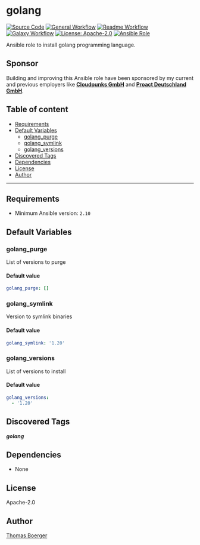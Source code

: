 # golang

[![Source Code](https://img.shields.io/badge/github-source%20code-blue?logo=github&amp;logoColor=white)](https://github.com/rolehippie/golang)
[![General Workflow](https://github.com/rolehippie/golang/actions/workflows/general.yml/badge.svg)](https://github.com/rolehippie/golang/actions/workflows/general.yml)
[![Readme Workflow](https://github.com/rolehippie/golang/actions/workflows/readme.yml/badge.svg)](https://github.com/rolehippie/golang/actions/workflows/readme.yml)
[![Galaxy Workflow](https://github.com/rolehippie/golang/actions/workflows/galaxy.yml/badge.svg)](https://github.com/rolehippie/golang/actions/workflows/galaxy.yml)
[![License: Apache-2.0](https://img.shields.io/github/license/rolehippie/golang)](https://github.com/rolehippie/golang/blob/master/LICENSE)
[![Ansible Role](https://img.shields.io/ansible/role/61886)](https://galaxy.ansible.com/rolehippie/golang)

Ansible role to install golang programming language.

## Sponsor

Building and improving this Ansible role have been sponsored by my current and previous employers like **[Cloudpunks GmbH](https://cloudpunks.de)** and **[Proact Deutschland GmbH](https://www.proact.eu)**.

## Table of content

- [Requirements](#requirements)
- [Default Variables](#default-variables)
  - [golang_purge](#golang_purge)
  - [golang_symlink](#golang_symlink)
  - [golang_versions](#golang_versions)
- [Discovered Tags](#discovered-tags)
- [Dependencies](#dependencies)
- [License](#license)
- [Author](#author)

---

## Requirements

- Minimum Ansible version: `2.10`


## Default Variables

### golang_purge

List of versions to purge

#### Default value

```YAML
golang_purge: []
```

### golang_symlink

Version to symlink binaries

#### Default value

```YAML
golang_symlink: '1.20'
```

### golang_versions

List of versions to install

#### Default value

```YAML
golang_versions:
  - '1.20'
```

## Discovered Tags

**_golang_**


## Dependencies

- None

## License

Apache-2.0

## Author

[Thomas Boerger](https://github.com/tboerger)
